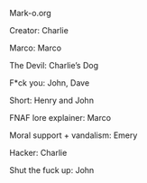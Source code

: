 Mark-o.org

Creator: Charlie 

Marco: Marco

The Devil: Charlie’s Dog

F*ck you: John, Dave

Short: Henry and John

FNAF lore explainer: Marco

Moral support + vandalism: Emery

Hacker: Charlie

Shut the fuck up: John
